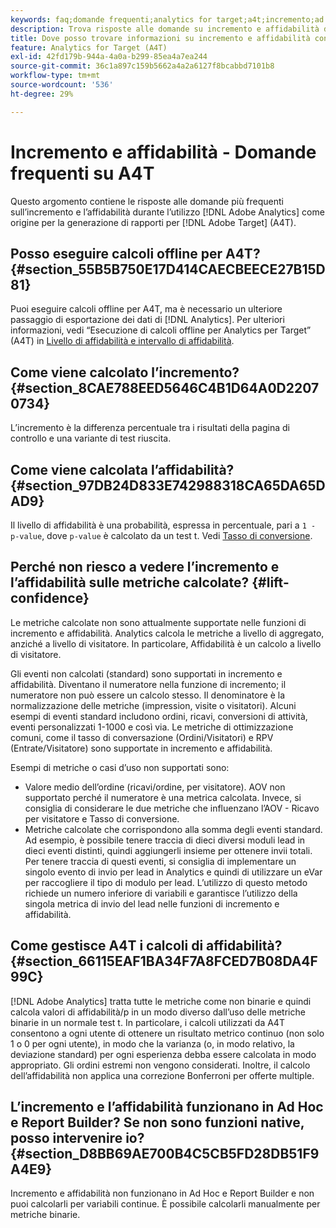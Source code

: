 ```yaml
---
keywords: faq;domande frequenti;analytics for target;a4t;incremento;ad hoc;report builder;affidabilità
description: Trova risposte alle domande su incremento e affidabilità durante l’utilizzo di Analytics per [!DNL Target] (A4T). A4T lets you use Analytics reporting for [!DNL Target] attività.
title: Dove posso trovare informazioni su incremento e affidabilità con A4T?
feature: Analytics for Target (A4T)
exl-id: 42fd179b-944a-4a0a-b299-85ea4a7ea244
source-git-commit: 36c1a897c159b5662a4a2a6127f8bcabbd7101b8
workflow-type: tm+mt
source-wordcount: '536'
ht-degree: 29%

---
```


# Incremento e affidabilità - Domande frequenti su A4T

Questo argomento contiene le risposte alle domande più frequenti sull’incremento e l’affidabilità durante l’utilizzo [!DNL Adobe Analytics] come origine per la generazione di rapporti per [!DNL Adobe Target] (A4T).

## Posso eseguire calcoli offline per A4T? {#section_55B5B750E17D414CAECBEECE27B15D81}

Puoi eseguire calcoli offline per A4T, ma è necessario un ulteriore passaggio di esportazione dei dati di [!DNL Analytics]. Per ulteriori informazioni, vedi “Esecuzione di calcoli offline per Analytics per Target” (A4T) in [Livello di affidabilità e intervallo di affidabilità](/help/c-reports/conversion-rate.md#concept_0D0002A1EBDF420E9C50E2A46F36629B).

## Come viene calcolato l’incremento? {#section_8CAE788EED5646C4B1D64A0D22070734}

L’incremento è la differenza percentuale tra i risultati della pagina di controllo e una variante di test riuscita.

## Come viene calcolata l’affidabilità? {#section_97DB24D833E742988318CA65DA65DAD9}

Il livello di affidabilità è una probabilità, espressa in percentuale, pari a `1 - p-value`, dove `p-value` è calcolato da un test t. Vedi [Tasso di conversione](/help/c-reports/conversion-rate.md#concept_0D0002A1EBDF420E9C50E2A46F36629B).

## Perché non riesco a vedere l’incremento e l’affidabilità sulle metriche calcolate? {#lift-confidence}

Le metriche calcolate non sono attualmente supportate nelle funzioni di incremento e affidabilità. Analytics calcola le metriche a livello di aggregato, anziché a livello di visitatore. In particolare, Affidabilità è un calcolo a livello di visitatore.

Gli eventi non calcolati (standard) sono supportati in incremento e affidabilità. Diventano il numeratore nella funzione di incremento; il numeratore non può essere un calcolo stesso. Il denominatore è la normalizzazione delle metriche (impression, visite o visitatori). Alcuni esempi di eventi standard includono ordini, ricavi, conversioni di attività, eventi personalizzati 1-1000 e così via. Le metriche di ottimizzazione comuni, come il tasso di conversazione (Ordini/Visitatori) e RPV (Entrate/Visitatore) sono supportate in incremento e affidabilità.

Esempi di metriche o casi d’uso non supportati sono:

* Valore medio dell’ordine (ricavi/ordine, per visitatore). AOV non supportato perché il numeratore è una metrica calcolata. Invece, si consiglia di considerare le due metriche che influenzano l’AOV - Ricavo per visitatore e Tasso di conversione.
* Metriche calcolate che corrispondono alla somma degli eventi standard. Ad esempio, è possibile tenere traccia di dieci diversi moduli lead in dieci eventi distinti, quindi aggiungerli insieme per ottenere invii totali. Per tenere traccia di questi eventi, si consiglia di implementare un singolo evento di invio per lead in Analytics e quindi di utilizzare un eVar per raccogliere il tipo di modulo per lead. L’utilizzo di questo metodo richiede un numero inferiore di variabili e garantisce l’utilizzo della singola metrica di invio del lead nelle funzioni di incremento e affidabilità.

## Come gestisce A4T i calcoli di affidabilità? {#section_66115EAF1BA34F7A8FCED7B08DA4F99C}

[!DNL Adobe Analytics] tratta tutte le metriche come non binarie e quindi calcola valori di affidabilità/p in un modo diverso dall’uso delle metriche binarie in un normale test t. In particolare, i calcoli utilizzati da A4T consentono a ogni utente di ottenere un risultato metrico continuo (non solo 1 o 0 per ogni utente), in modo che la varianza (o, in modo relativo, la deviazione standard) per ogni esperienza debba essere calcolata in modo appropriato. Gli ordini estremi non vengono considerati. Inoltre, il calcolo dell’affidabilità non applica una correzione Bonferroni per offerte multiple.

## L’incremento e l’affidabilità funzionano in Ad Hoc e Report Builder? Se non sono funzioni native, posso intervenire io? {#section_D8BB69AE700B4C5CB5FD28DB51F9A4E9}

Incremento e affidabilità non funzionano in Ad Hoc e Report Builder e non puoi calcolarli per variabili continue. È possibile calcolarli manualmente per metriche binarie.
